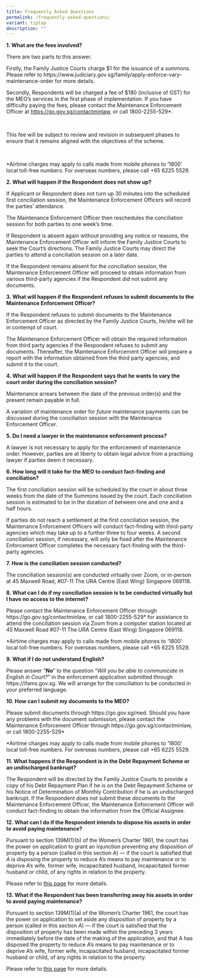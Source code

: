 ```yaml
---
title: Frequently Asked Questions
permalink: /frequently-asked-questions/
variant: tiptap
description: ""
---
```

<p><strong>1.&nbsp;What are the fees involved?</strong>
</p>
<p></p>
<p>There are two parts to this answer.</p>
<p></p>
<p>Firstly, the Family Justice Courts charge $1 for the issuance of a summons.
Please refer to <a rel="noopener noreferrer nofollow" target="_blank">https://www.judiciary.gov.sg/family/apply-enforce-vary-maintenance-order</a> for
more details.</p>
<p></p>
<p>Secondly, Respondents will be charged a fee of $180 (inclusive of GST)
for the MEO’s services in the first phase of implementation. If you have
difficulty paying the fees, please contact the Maintenance Enforcement
Officer at <a href="https://go.gov.sg/contactminlaw" rel="noopener noreferrer nofollow" target="_blank"><u>https://go.gov.sg/contactminlaw</u></a>,
or call 1800-2255-529*.&nbsp;</p>
<p>&nbsp;</p>
<p>This fee will be subject to review and revision in subsequent phases to
ensure that it remains aligned with the objectives of the scheme.&nbsp;</p>
<p>&nbsp;</p>
<p>*Airtime charges may apply to calls made from mobile phones to ‘1800’
local toll-free numbers. For overseas numbers, please call +65 6225 5529.&nbsp;</p>
<p></p>
<p><strong>2.&nbsp;What will happen if the Respondent does not show up?</strong>
</p>
<p></p>
<p>If Applicant or Respondent does not turn up 30 minutes into the scheduled
first conciliation session, the Maintenance Enforcement Officers will record
the parties’ attendance.</p>
<p></p>
<p>The Maintenance Enforcement Officer then reschedules the conciliation
session for both parties to one week’s time.</p>
<p></p>
<p>If Respondent is absent again without providing any notice or reasons,
the Maintenance Enforcement Officer will inform the Family Justice Courts
to seek the Court’s directions. The Family Justice Courts may direct the
parties to attend a conciliation session on a later date.&nbsp;</p>
<p></p>
<p>If the Respondent remains absent for the conciliation session, the Maintenance
Enforcement Officer will proceed to obtain information from various third-party
agencies if the Respondent did not submit any documents.</p>
<p></p>
<p><strong>3.&nbsp;What will happen if the Respondent refuses to submit documents to the Maintenance Enforcement Officer?</strong>
</p>
<p></p>
<p>If the Respondent refuses to submit documents to the Maintenance Enforcement
Officer as directed by the Family Justice Courts, he/she will be in contempt
of court.</p>
<p></p>
<p>The Maintenance Enforcement Officer will obtain the required information
from third party agencies if the Respondent refuses to submit any documents.
Thereafter, the Maintenance Enforcement Officer will prepare a report with
the information obtained from the third party agencies, and submit it to
the court.</p>
<p></p>
<p><strong>4.&nbsp;What will happen if the Respondent says that he wants to vary the court order during the conciliation session?</strong>
</p>
<p></p>
<p>Maintenance arrears between the date of the previous order(s) and the
present remain payable in full.</p>
<p></p>
<p>A variation of maintenance order for <em>future</em> maintenance payments
can be discussed during the conciliation session with the Maintenance Enforcement
Officer.</p>
<p></p>
<p><strong>5.&nbsp;Do I need a lawyer in the maintenance enforcement process?</strong>
</p>
<p></p>
<p>A lawyer is not necessary to apply for the enforcement of maintenance
order. However, parties are at liberty to obtain legal advice from a practising
lawyer if parties deem it necessary.</p>
<p></p>
<p><strong>6.&nbsp;How long will it take for the MEO to conduct fact-finding and conciliation?</strong>
</p>
<p></p>
<p>The first conciliation session will be scheduled by the court in about
three weeks from the date of the Summons issued by the court. Each conciliation
session is estimated to be in the duration of between one and one and a
half hours.</p>
<p></p>
<p>If parties do not reach a settlement at the first conciliation session,
the Maintenance Enforcement Officers will conduct fact-finding with third-party
agencies which may take up to a further three to four weeks. A second conciliation
session, if necessary, will only be fixed after the Maintenance Enforcement
Officer completes the necessary fact-finding with the third-party agencies.</p>
<p></p>
<p><strong>7.&nbsp;How is the conciliation session conducted?</strong>
</p>
<p></p>
<p>The conciliation session(s) are conducted virtually over Zoom, or in-person
at 45 Maxwell Road, #07-11 The URA Centre (East Wing) Singapore 069118.</p>
<p></p>
<p><strong>8.&nbsp;What can I do if my conciliation session is to be conducted virtually but I have no access to the internet?</strong>
</p>
<p></p>
<p>Please contact the Maintenance Enforcement Officer through <a rel="noopener noreferrer nofollow" target="_blank">https://go.gov.sg/contactminlaw</a>,
or call 1800-2255-529* for assistance to attend the conciliation session
via Zoom from a computer station located at 45 Maxwell Road #07-11 The
URA Centre (East Wing) Singapore 069118.</p>
<p></p>
<p>*Airtime charges may apply to calls made from mobile phones to ‘1800’
local toll-free numbers. For overseas numbers, please call +65 6225 5529.</p>
<p></p>
<p><strong>9.&nbsp;What if I do not understand English?</strong>
</p>
<p></p>
<p>Please answer “<strong>No</strong>” to the question “<em>Will you be able to communicate in English in Court?</em>”
in the enforcement application submitted through <a rel="noopener noreferrer nofollow" target="_blank">https://ifams.gov.sg</a>.
We will arrange for the conciliation to be conducted in your preferred
language.</p>
<p></p>
<p><strong>10.&nbsp;How can I submit my documents to the MEO?</strong>
</p>
<p></p>
<p>Please submit documents through <a rel="noopener noreferrer nofollow" target="_blank">https://go.gov.sg/med</a>.
Should you have any problems with the document submission, please contact
the Maintenance Enforcement Officer through <a rel="noopener noreferrer nofollow" target="_blank">https://go.gov.sg/contactminlaw</a>,
or call 1800-2255-529*&nbsp;</p>
<p></p>
<p>*Airtime charges may apply to calls made from mobile phones to ‘1800’
local toll-free numbers. For overseas numbers, please call +65 6225 5529.</p>
<p></p>
<p><strong>11.&nbsp;What happens if the Respondent is in the Debt Repayment Scheme or an undischarged bankrupt?</strong>
</p>
<p></p>
<p>The Respondent will be directed by the Family Justice Courts to provide
a copy of his Debt Repayment Plan if he is on the Debt Repayment Scheme
or his Notice of Determination of Monthly Contribution if he is an undischarged
bankrupt. If the Respondent does not submit these documents to the Maintenance
Enforcement Officer, the Maintenance Enforcement Officer will conduct fact-finding
to obtain the information from the Official Assignee.</p>
<p></p>
<p><strong>12.&nbsp;What can I do if the Respondent intends to dispose his assets in order to avoid paying maintenance?</strong>
</p>
<p></p>
<p>Pursuant to section 139M(1)(b) of the Women’s Charter 1961, the court
has the power on application to grant an injunction preventing any disposition
of property by a person (called in this section <em>A</em>) — if the court
is satisfied that <em>A</em> is disposing the property to reduce A’s means
to pay maintenance or to deprive A’s wife, former wife, incapacitated husband,
incapacitated former husband or child, of any rights in relation to the
property.&nbsp;</p>
<p></p>
<p>Please refer to <a href="/impending-disposition-of-property/" rel="noopener nofollow" target="_blank">this page</a> for
more details.&nbsp;</p>
<p></p>
<p><strong>13.&nbsp;What if the Respondent has been transferring away his assets in order to avoid paying maintenance?</strong>
</p>
<p></p>
<p>Pursuant to section 139M(1)(a) of the Women’s Charter 1961, the court
has the power on application to set aside any disposition of property by
a person (called in this section <em>A</em>) — if the court is satisfied
that the disposition of property has been made within the preceding 3 years
immediately before the date of the making of the application, and that
A has disposed the property to reduce A’s means to pay maintenance or to
deprive A’s wife, former wife, incapacitated husband, incapacitated former
husband or child, of any rights in relation to the property.</p>
<p></p>
<p>Please refer to <a href="/disposition-of-property/" rel="noopener nofollow" target="_blank">this page</a> for
more details.</p>
<p></p>
<p></p>
<p></p>
